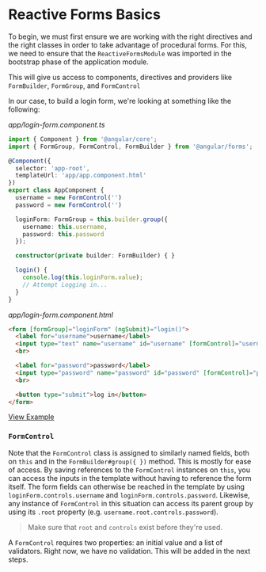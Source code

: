 # Reactive Forms Basics

To begin, we must first ensure we are working with the right directives and the right classes in order to take advantage of procedural forms. For this, we need to ensure that the `ReactiveFormsModule` was imported in the bootstrap phase of the application module.

This will give us access to components, directives and providers like `FormBuilder`, `FormGroup`, and `FormControl`

In our case, to build a login form, we're looking at something like the following:

_app/login-form.component.ts_
```typescript
import { Component } from '@angular/core';
import { FormGroup, FormControl, FormBuilder } from '@angular/forms';

@Component({
  selector: 'app-root',
  templateUrl: 'app/app.component.html'
})
export class AppComponent {
  username = new FormControl('')
  password = new FormControl('')

  loginForm: FormGroup = this.builder.group({
    username: this.username,
    password: this.password
  });

  constructor(private builder: FormBuilder) { }

  login() {
    console.log(this.loginForm.value);
    // Attempt Logging in...
  }
}
```

_app/login-form.component.html_
```html
<form [formGroup]="loginForm" (ngSubmit)="login()">
  <label for="username">username</label>
  <input type="text" name="username" id="username" [formControl]="username">
  <br>

  <label for="password">password</label>
  <input type="password" name="password" id="password" [formControl]="password">
  <br>

  <button type="submit">log in</button>
</form>
```

[View Example](https://plnkr.co/edit/fsSozv?p=preview)

### `FormControl`
Note that the `FormControl` class is assigned to similarly named fields, both on `this` and in the `FormBuilder#group({ })` method.
This is mostly for ease of access.
By saving references to the `FormControl` instances on `this`, you can access the inputs in the template without having to reference the form itself.
The form fields can otherwise be reached in the template by using `loginForm.controls.username` and `loginForm.controls.password`.
Likewise, any instance of `FormControl` in this situation can access its parent group by using its `.root` property (e.g. `username.root.controls.password`).
> Make sure that `root` and `controls` exist before they're used.

A `FormControl` requires two properties: an initial value and a list of validators.
Right now, we have no validation. This will be added in the next steps.
